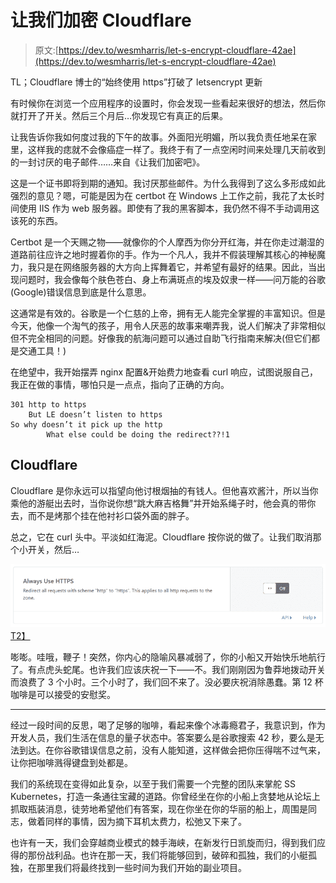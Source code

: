 # 让我们加密 Cloudflare

> 原文:[https://dev.to/wesmharris/let-s-encrypt-cloudflare-42ae](https://dev.to/wesmharris/let-s-encrypt-cloudflare-42ae)

TL；Cloudflare 博士的“始终使用 https”打破了 letsencrypt 更新

有时候你在浏览一个应用程序的设置时，你会发现一些看起来很好的想法，然后你就打开了开关。然后三个月后…你发现它有真正的后果。

让我告诉你我如何度过我的下午的故事。外面阳光明媚，所以我负责任地呆在家里，这样我的痣就不会像癌症一样了。我终于有了一点空闲时间来处理几天前收到的一封讨厌的电子邮件……来自《让我们加密吧》。

这是一个证书即将到期的通知。我讨厌那些邮件。为什么我得到了这么多形成如此强烈的意见？嗯，可能是因为在 certbot 在 Windows 上工作之前，我花了太长时间使用 IIS 作为 web 服务器。即使有了我的黑客脚本，我仍然不得不手动调用这该死的东西。

Certbot 是一个天赐之物——就像你的个人摩西为你分开红海，并在你走过潮湿的道路前往应许之地时握着你的手。作为一个凡人，我并不假装理解其核心的神秘魔力，我只是在网络服务器的大方向上挥舞着它，并希望有最好的结果。因此，当出现问题时，我会像每个肤色苍白、身上布满斑点的埃及奴隶一样——问万能的谷歌(Google)错误信息到底是什么意思。

这通常是有效的。谷歌是一个仁慈的上帝，拥有无人能完全掌握的丰富知识。但是今天，他像一个淘气的孩子，用令人厌恶的故事来嘲弄我，说人们解决了非常相似但不完全相同的问题。好像我的航海问题可以通过自助飞行指南来解决(但它们都是交通工具！)

在绝望中，我开始摆弄 nginx 配置&开始费力地查看 curl 响应，试图说服自己，我正在做的事情，哪怕只是一点点，指向了正确的方向。

```
301 http to https
    But LE doesn’t listen to https
So why doesn’t it pick up the http
        What else could be doing the redirect??!1 
```

## [](#cloudflare)Cloudflare

Cloudflare 是你永远可以指望向他讨根烟抽的有钱人。但他喜欢酱汁，所以当你乘他的游艇出去时，当你说你想“跳大麻吉格舞”并开始系绳子时，他会真的带你去，而不是烤那个挂在他衬衫口袋外面的胖子。

总之，它在 curl 头中。平淡如红海泥。Cloudflare 按你说的做了。让我们取消那个小开关，然后…

[![](img/b7a8c19c26ae09e400ea990f08e9d945.png)T2】](https://res.cloudinary.com/practicaldev/image/fetch/s--lUH5fDbQ--/c_limit%2Cf_auto%2Cfl_progressive%2Cq_auto%2Cw_880/https://miro.medium.com/max/1042/1%2AHNr8pno_67JdSvM5JzaIrg.png)

嘭嘭。哇哦，鞭子！突然，你内心的隐喻风暴减弱了，你的小船又开始快乐地航行了。有点虎头蛇尾。也许我们应该庆祝一下——不。我们刚刚因为鲁莽地拨动开关而浪费了 3 个小时。三个小时了，我们回不来了。没必要庆祝消除愚蠢。第 12 杯咖啡是可以接受的安慰奖。

* * *

经过一段时间的反思，喝了足够的咖啡，看起来像个冰毒瘾君子，我意识到，作为开发人员，我们生活在信息的量子状态中。答案要么是谷歌搜索 42 秒，要么是无法到达。在你谷歌错误信息之前，没有人能知道，这样做会把你压得喘不过气来，让你把咖啡溅得键盘到处都是。

我们的系统现在变得如此复杂，以至于我们需要一个完整的团队来掌舵 SS Kubernetes，打造一条通往宝藏的道路。你曾经坐在你的小船上贪婪地从论坛上抓取瓶装消息，徒劳地希望他们有答案，现在你坐在你的华丽的船上，周围是同志，做着同样的事情，因为摘下耳机太费力，松弛又下来了。

也许有一天，我们会穿越商业模式的棘手海峡，在新发行日凯旋而归，得到我们应得的那份战利品。也许在那一天，我们将能够回到，破碎和孤独，我们的小艇孤独，在那里我们将最终找到一些时间为我们开始的副业项目。